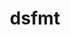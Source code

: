 ---
title: "dsfmt"
layout: cache
categories: [package, v0.22.3]
meta: {"versions": ["2.2.5"], "compilers": ["gcc@=11.4.0"], "oss": ["ubuntu22.04"], "platforms": ["linux"], "targets": ["x86_64_v3"], "stacks": ["e4s", "root", "tutorial"], "num_specs": 1, "num_specs_by_stack": {"root": 1, "tutorial": 1, "e4s": 1}}
spec_details: [{"hash": "wknywt62jasln3dnawone27jxh6vear6", "compiler": "gcc@=11.4.0", "versions": ["2.2.5"], "os": "ubuntu22.04", "platform": "linux", "target": "x86_64_v3", "variants": ["build_system=makefile", "patches=b79624c"], "stacks": ["root", "tutorial", "e4s"], "size": "-", "tarball": "https://binaries.spack.io/v0.22.3/build_cache/linux-ubuntu22.04-x86_64_v3/gcc-11.4.0/dsfmt-2.2.5/linux-ubuntu22.04-x86_64_v3-gcc-11.4.0-dsfmt-2.2.5-wknywt62jasln3dnawone27jxh6vear6.spack"}]
---